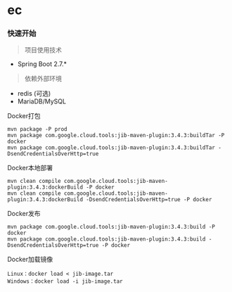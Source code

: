# ec

### 快速开始
> 项目使用技术
- Spring Boot 2.7.*
> 依赖外部环境
- redis (可选)
- MariaDB/MySQL


Docker打包


    mvn package -P prod
    mvn package com.google.cloud.tools:jib-maven-plugin:3.4.3:buildTar -P docker
    mvn package com.google.cloud.tools:jib-maven-plugin:3.4.3:buildTar -DsendCredentialsOverHttp=true

Docker本地部署


    mvn clean compile com.google.cloud.tools:jib-maven-plugin:3.4.3:dockerBuild -P docker
    mvn clean compile com.google.cloud.tools:jib-maven-plugin:3.4.3:dockerBuild -DsendCredentialsOverHttp=true -P docker

Docker发布


    mvn package com.google.cloud.tools:jib-maven-plugin:3.4.3:build -P docker
    mvn package com.google.cloud.tools:jib-maven-plugin:3.4.3:build -DsendCredentialsOverHttp=true -P docker


Docker加载镜像

    Linux：docker load < jib-image.tar
    Windows：docker load -i jib-image.tar


